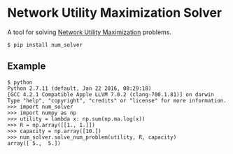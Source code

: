 # Network Utility Maximization Solver

A tool for solving [Network Utility Maximization](http://www.ifp.illinois.edu/~srikant/ECE567/Fall09/lecture2-num-primal.pdf) problems.

```
$ pip install num_solver
```

## Example

```
$ python
Python 2.7.11 (default, Jan 22 2016, 08:29:18)
[GCC 4.2.1 Compatible Apple LLVM 7.0.2 (clang-700.1.81)] on darwin
Type "help", "copyright", "credits" or "license" for more information.
>>> import num_solver
>>> import numpy as np
>>> utility = lambda x: np.sum(np.ma.log(x))
>>> R = np.array([[1., 1.]])
>>> capacity = np.array([10.])
>>> num_solver.solve_num_problem(utility, R, capacity)
array([ 5.,  5.])
```
